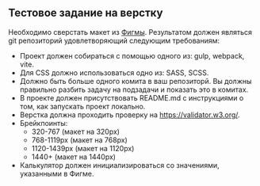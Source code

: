 ## Тестовое задание на верстку

Необходимо сверстать макет из [Фигмы](). Результатом должен являться git репозиторий удовлетворяющий следующим требованиям:
- Проект должен собираться с помощью одного из: gulp, webpack, vite.
- Для CSS должно использоваться одно из: SASS, SCSS.
- Должно быть больше одного комита в ваш репозиторй. Вы должны правильно разбить задачу на подзадачи и показать это в комитах.
- В проекте должен присутствовать README.md с инструкциями о том, как запускать проект локально.
- Верстка должна проходить проверку на https://validator.w3.org/.
- Брейкпоинты:
    - 320-767 (макет на 320px)
    - 768-1119px (макет на 768px)
    - 1120-1439px (макет на 1120px)
    - 1440+ (макет на 1440px)
- Калькулятор должен инициализироваться со значениями, указанными в Фигме.
